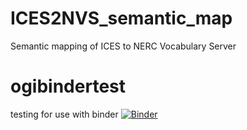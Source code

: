 # ICES2NVS_semantic_map
Semantic mapping of ICES to NERC Vocabulary Server

# ogibindertest
testing for use with binder
[![Binder](https://mybinder.org/badge_logo.svg)](https://mybinder.org/v2/gh/IrishMarineInstitute/ICES2NVS_semantic_map/master)
